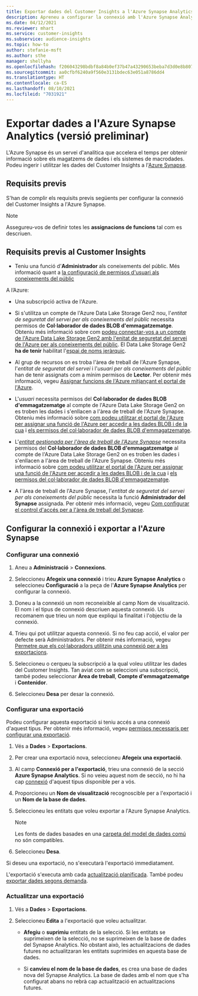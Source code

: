 ```yaml
---
title: Exportar dades del Customer Insights a l'Azure Synapse Analytics
description: Apreneu a configurar la connexió amb l'Azure Synapse Analytics.
ms.date: 04/12/2021
ms.reviewer: mhart
ms.service: customer-insights
ms.subservice: audience-insights
ms.topic: how-to
author: stefanie-msft
ms.author: sthe
manager: shellyha
ms.openlocfilehash: f206043298bdbf8a84b0ef37b47a43290653beba7d3d0e8b807ec74513614aa8
ms.sourcegitcommit: aa0cfbf6240a9f560e3131bdec63e051a8786dd4
ms.translationtype: HT
ms.contentlocale: ca-ES
ms.lasthandoff: 08/10/2021
ms.locfileid: "7031921"
---
```

# <a name="export-data-to-azure-synapse-analytics-preview"></a>Exportar dades a l'Azure Synapse Analytics (versió preliminar)

L'Azure Synapse és un servei d'analítica que accelera el temps per obtenir informació sobre els magatzems de dades i els sistemes de macrodades. Podeu ingerir i utilitzar les dades del Customer Insights a l'[Azure Synapse](/azure/synapse-analytics/overview-what-is).

## <a name="prerequisites"></a>Requisits previs

S'han de complir els requisits previs següents per configurar la connexió del Customer Insights a l'Azure Synapse.

> [!NOTE]
> Assegureu-vos de definir totes les **assignacions de funcions** tal com es descriuen.  

## <a name="prerequisites-in-customer-insights"></a>Requisits previs al Customer Insights

* Teniu una funció d'**Administrador** als coneixements del públic. Més informació quant a [la configuració de permisos d'usuari als coneixements del públic](permissions.md#assign-roles-and-permissions)

A l’Azure: 

- Una subscripció activa de l'Azure.

- Si s'utilitza un compte de l'Azure Data Lake Storage Gen2 nou, l'*entitat de seguretat del servei per als coneixements del públic* necessita permisos de **Col·laborador de dades BLOB d'emmagatzematge**. Obteniu més informació sobre com [podeu connectar-vos a un compte de l'Azure Data Lake Storage Gen2 amb l'enitat de seguretat del servei de l'Azure per als coneixements del públic](connect-service-principal.md). El Data Lake Storage Gen2 **ha de tenir** habilitat l'[espai de noms jeràrquic](/azure/storage/blobs/data-lake-storage-namespace).

- Al grup de recursos on es troba l'àrea de treball de l'Azure Synapse, l'*entitat de seguretat del servei* i l'*usuari per als coneixements del públic* han de tenir assignats com a mínim permisos de **Lector**. Per obtenir més informació, vegeu [Assignar funcions de l'Azure mitjançant el portal de l'Azure](/azure/role-based-access-control/role-assignments-portal).

- L'*usuari* necessita permisos del **Col·laborador de dades BLOB d'emmagatzematge** al compte de l'Azure Data Lake Storage Gen2 on es troben les dades i s'enllacen a l'àrea de treball de l'Azure Synapse. Obteniu més informació sobre [com podeu utilitzar el portal de l'Azure per assignar una funció de l'Azure per accedir a les dades BLOB i de la cua](/azure/storage/common/storage-auth-aad-rbac-portal) i [els permisos del col·laborador de dades BLOB d'emmagatzematge](/azure/role-based-access-control/built-in-roles#storage-blob-data-contributor).

- L'*[entitat gestionada per l'àrea de treball de l'Azure Synapse](/azure/synapse-analytics/security/synapse-workspace-managed-identity)* necessita permisos del **Col·laborador de dades BLOB d'emmagatzematge** al compte de l'Azure Data Lake Storage Gen2 on es troben les dades i s'enllacen a l'àrea de treball de l'Azure Synapse. Obteniu més informació sobre [com podeu utilitzar el portal de l'Azure per assignar una funció de l'Azure per accedir a les dades BLOB i de la cua](/azure/storage/common/storage-auth-aad-rbac-portal) i [els permisos del col·laborador de dades BLOB d'emmagatzematge](/azure/role-based-access-control/built-in-roles#storage-blob-data-contributor).

- A l'àrea de treball de l'Azure Synapse, l'*entitat de seguretat del servei per als coneixements del públic* necessita la funció **Administrador del Synapse** assignada. Per obtenir més informació, vegeu [Com configurar el control d'accés per a l'àrea de treball del Synapse](/azure/synapse-analytics/security/how-to-set-up-access-control).

## <a name="set-up-the-connection-and-export-to-azure-synapse"></a>Configurar la connexió i exportar a l'Azure Synapse

### <a name="configure-a-connection"></a>Configurar una connexió

1. Aneu a **Administració** > **Connexions**.

1. Seleccioneu **Afegeix una connexió** i trieu **Azure Synapse Analytics** o seleccioneu **Configuració** a la peça de l'**Azure Synapse Analytics** per configurar la connexió.

1. Doneu a la connexió un nom reconeixible al camp Nom de visualització. El nom i el tipus de connexió descriuen aquesta connexió. Us recomanem que trieu un nom que expliqui la finalitat i l'objectiu de la connexió.

1. Trieu qui pot utilitzar aquesta connexió. Si no feu cap acció, el valor per defecte serà Administradors. Per obtenir més informació, vegeu [Permetre que els col·laboradors utilitzin una connexió per a les exportacions](connections.md#allow-contributors-to-use-a-connection-for-exports).

1. Seleccioneu o cerqueu la subscripció a la qual voleu utilitzar les dades del Customer Insights. Tan aviat com se seleccioni una subscripció, també podeu seleccionar **Àrea de treball**, **Compte d'emmagatzematge** i **Contenidor**.

1. Seleccioneu **Desa** per desar la connexió.

### <a name="configure-an-export"></a>Configurar una exportació

Podeu configurar aquesta exportació si teniu accés a una connexió d'aquest tipus. Per obtenir més informació, vegeu [permisos necessaris per configurar una exportació](export-destinations.md#set-up-a-new-export).

1. Vés a **Dades** > **Exportacions**.

1. Per crear una exportació nova, seleccioneu **Afegeix una exportació**.

1. Al camp **Connexió per a l'exportació**, trieu una connexió de la secció **Azure Synapse Analytics**. Si no veieu aquest nom de secció, no hi ha cap [connexió](connections.md) d'aquest tipus disponible per a vós.

1. Proporcioneu un **Nom de visualització** recognoscible per a l'exportació i un **Nom de la base de dades**.

1. Seleccioneu les entitats que voleu exportar a l'Azure Synapse Analytics.
   > [!NOTE]
   > Les fonts de dades basades en una [carpeta del model de dades comú](connect-common-data-model.md) no són compatibles.

2. Seleccioneu **Desa**.

Si deseu una exportació, no s'executarà l'exportació immediatament.

L'exportació s'executa amb cada [actualització planificada](system.md#schedule-tab). També podeu [exportar dades segons demanda](export-destinations.md#run-exports-on-demand).

### <a name="update-an-export"></a>Actualitzar una exportació

1. Vés a **Dades** > **Exportacions**.

1. Seleccioneu **Edita** a l'exportació que voleu actualitzar.

   - **Afegiu** o **suprimiu** entitats de la selecció. Si les entitats se suprimeixen de la selecció, no se suprimeixen de la base de dades del Synapse Analytics. No obstant això, les actualitzacions de dades futures no actualitzaran les entitats suprimides en aquesta base de dades.

   - Si **canvieu el nom de la base de dades**, es crea una base de dades nova del Synapse Analytics. La base de dades amb el nom que s'ha configurat abans no rebrà cap actualització en actualitzacions futures.
